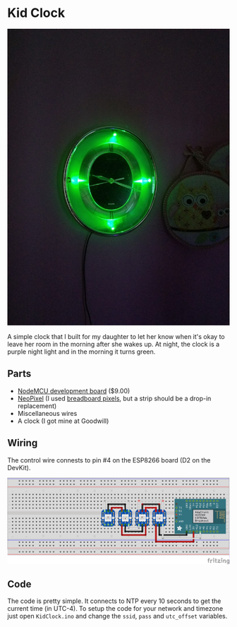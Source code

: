 # Kid Clock

![Kid Clock](KidClock.jpg)

A simple clock that I built for my daughter to let her know when it's okay to
leave her room in the morning after she wakes up. At night, the clock is a
purple night light and in the morning it turns green.

## Parts

* [NodeMCU development board](http://amzn.to/2zxyUX1) ($9.00)
* [NeoPixel](http://amzn.to/2xZKoGL) (I used [breadboard pixels](https://www.adafruit.com/product/1312), but a strip should be a drop-in replacement)
* Miscellaneous wires
* A clock (I got mine at Goodwill)

## Wiring

The control wire connests to pin #4 on the ESP8266 board (D2 on the DevKit).

![Breadboard Wiring](KidClock.png)

## Code

The code is pretty simple. It connects to NTP every 10 seconds to get the current
time (in UTC-4). To setup the code for your network and timezone just open `KidClock.ino`
and change the `ssid`, `pass` and `utc_offset` variables.

